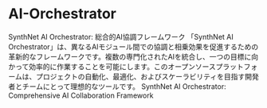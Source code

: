 # AI-Orchestrator
SynthNet AI Orchestrator: 総合的AI協調フレームワーク  「SynthNet AI Orchestrator」は、異なるAIモジュール間での協調と相乗効果を促進するための革新的なフレームワークです。複数の専門化されたAIを統合し、一つの目標に向かって効率的に作業することを可能にします。このオープンソースプラットフォームは、プロジェクトの自動化、最適化、およびスケーラビリティを目指す開発者とチームにとって理想的なツールです。 SynthNet AI Orchestrator: Comprehensive AI Collaboration Framework 
